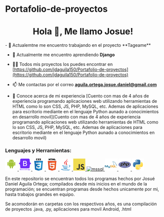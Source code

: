 # Portafolio-de-proyectos
<h1 align="center">Hola 👋, Me llamo Josue!</h1>
- 🔭 Actualemtne me encuentro trabajando en el proyecto **Tageame**

- 🌱 Actualmente me encuentro aprendiendo **Django**

- 👨‍💻 Todos mis proyectos los puedes encontrar en [https://github.com/jdaguila150/Portafolio-de-proyectos](https://github.com/jdaguila150/Portafolio-de-proyectos)

- 📫 Me contactas por el correo **aguila.ortega.josue.daniel@gmail.com**

- 📄 Conoce acerca de mi experiencia [Cuento con mas de 4 años de experiencia programando aplicaciones web utilizando herramientas de HTML como lo son CSS, JS, PHP, MySQL, etc. Ademas de aplicaciones para escritorio mediante en el lenguaje Python aunado a conocimientos en desarrollo movil](Cuento con mas de 4 años de experiencia programando aplicaciones web utilizando herramientas de HTML como lo son CSS, JS, PHP, MySQL, etc. Ademas de aplicaciones para escritorio mediante en el lenguaje Python aunado a conocimientos en desarrollo movil)




<p align="left">
</p>

<h3 align="left">Lenguajes y Herramientas:</h3>
<p align="left"> <a href="https://developer.android.com" target="_blank" rel="noreferrer"> <img src="https://raw.githubusercontent.com/devicons/devicon/master/icons/android/android-original-wordmark.svg" alt="android" width="40" height="40"/> </a> <a href="https://getbootstrap.com" target="_blank" rel="noreferrer"> <img src="https://raw.githubusercontent.com/devicons/devicon/master/icons/bootstrap/bootstrap-plain-wordmark.svg" alt="bootstrap" width="40" height="40"/> </a> <a href="https://www.w3schools.com/css/" target="_blank" rel="noreferrer"> <img src="https://raw.githubusercontent.com/devicons/devicon/master/icons/css3/css3-original-wordmark.svg" alt="css3" width="40" height="40"/> </a> <a href="https://www.w3.org/html/" target="_blank" rel="noreferrer"> <img src="https://raw.githubusercontent.com/devicons/devicon/master/icons/html5/html5-original-wordmark.svg" alt="html5" width="40" height="40"/> </a> <a href="https://www.java.com" target="_blank" rel="noreferrer"> <img src="https://raw.githubusercontent.com/devicons/devicon/master/icons/java/java-original.svg" alt="java" width="40" height="40"/> </a> <a href="https://developer.mozilla.org/en-US/docs/Web/JavaScript" target="_blank" rel="noreferrer"> <img src="https://raw.githubusercontent.com/devicons/devicon/master/icons/javascript/javascript-original.svg" alt="javascript" width="40" height="40"/> </a> <a href="https://www.microsoft.com/en-us/sql-server" target="_blank" rel="noreferrer"> <img src="https://www.svgrepo.com/show/303229/microsoft-sql-server-logo.svg" alt="mssql" width="40" height="40"/> </a> <a href="https://www.mysql.com/" target="_blank" rel="noreferrer"> <img src="https://raw.githubusercontent.com/devicons/devicon/master/icons/mysql/mysql-original-wordmark.svg" alt="mysql" width="40" height="40"/> </a> <a href="https://www.php.net" target="_blank" rel="noreferrer"> <img src="https://raw.githubusercontent.com/devicons/devicon/master/icons/php/php-original.svg" alt="php" width="40" height="40"/> </a> <a href="https://www.python.org" target="_blank" rel="noreferrer"> <img src="https://raw.githubusercontent.com/devicons/devicon/master/icons/python/python-original.svg" alt="python" width="40" height="40"/> </a> </p>

En este repositorio se encuentran todos los programas hechos por Josué Daniel Aguila Ortega; compilados desde mis inicios en el mundo de la programación; se encuentran programas desde hechos unicamente por mi, hasta trabajos grandes en equipo.

Se acomodorán en carpetas con los respectivos años, es una compilación de proyectos .java, .py, aplicaciones para movil Android, .html

